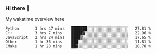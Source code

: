 ### Hi there 👋

<!--
**Jassy930/Jassy930** is a ✨ _special_ ✨ repository because its `README.md` (this file) appears on your GitHub profile.

Here are some ideas to get you started:

- 🔭 I’m currently working on ...
- 🌱 I’m currently learning ...
- 👯 I’m looking to collaborate on ...
- 🤔 I’m looking for help with ...
- 💬 Ask me about ...
- 📫 How to reach me: ...
- 😄 Pronouns: ...
- ⚡ Fun fact: ...
-->

My wakatime overview here
<!--START_SECTION:waka-->
```text
Python       3 hrs 47 mins   ███████░░░░░░░░░░░░░░░░░░   27.81 % 
C++          3 hrs 7 mins    █████▓░░░░░░░░░░░░░░░░░░░   22.96 % 
JavaScript   2 hrs 24 mins   ████▒░░░░░░░░░░░░░░░░░░░░   17.65 % 
Other        1 hr 36 mins    ███░░░░░░░░░░░░░░░░░░░░░░   11.81 % 
CMake        1 hr 28 mins    ██▓░░░░░░░░░░░░░░░░░░░░░░   10.78 % 
```
<!--END_SECTION:waka-->
